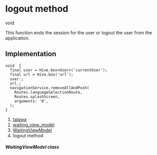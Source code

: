 
<div>

# logout method

</div>


void 



This function ends the session for the user or logout the user from the
application.



## Implementation

``` language-dart
void  {
  final user = Hive.box<User>('currentUser');
  final url = Hive.box('url');
  user.;
  url.;
  navigationService.removeAllAndPush(
    Routes.languageSelectionRoute,
    Routes.splashScreen,
    arguments: '0',
  );
}
```







1.  [talawa](../../index.html)
2.  [waiting_view_model](../../view_model_pre_auth_view_models_waiting_view_model/)
3.  [WaitingViewModel](../../view_model_pre_auth_view_models_waiting_view_model/WaitingViewModel-class.html)
4.  logout method

##### WaitingViewModel class







